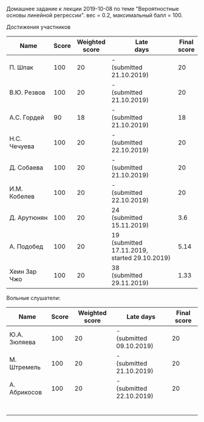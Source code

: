 Домашнее задание к лекции 2019-10-08 по теме "Вероятностные основы линейной регрессии". вес = 0.2, максимальный балл = 100.



Достижения участников

| Name         | Score | Weighted<br>score | Late<br>days                                            | Final<br>score |
| ------------ | ----- | ----------------- | ------------------------------------------------------- | -------------- |
| П. Шпак      | 100   | 20                | -<br/>(submitted 21.10.2019)                            | 20             |
| В.Ю. Резвов  | 100   | 20                | -<br/>(submitted 21.10.2019)                            | 20             |
| А.С. Гордей  | 90    | 18                | -<br/>(submitted 21.10.2019)                            | 18             |
| Н.С. Чечуева | 100   | 20                | -<br/>(submitted 22.10.2019)                            | 20             |
| Д. Собаева   | 100   | 20                | -<br/>(submitted 21.10.2019)                            | 20             |
| И.М. Кобелев | 100   | 20                | -<br/>(submitted 22.10.2019)                            | 20             |
| Д. Арутюнян  | 100   | 20                | 24<br/>(submitted 15.11.2019)                           | 3.6            |
| А. Подобед   | 100   | 20                | 19<br />(submitted 17.11.2019,<br />started 29.10.2019) | 5.14           |
| Хеин Зар Чжо | 100   | 20                | 38<br/>(submitted 29.11.2019)                           | 1.33           |




Вольные слушатели:

| Name         | Score | Weighted score | Late days                     | Final score |
| ------------ | ----- | -------------- | ----------------------------- | ----------- |
| Ю.А. Зюляева | 100   | 20             | -<br />(submitted 09.10.2019) | 20          |
| М. Штремель  | 100   | 20             | -<br />(submitted 21.10.2019) | 20          |
| А. Абрикосов | 100   | 20             | -<br />(submitted 22.10.2019) | 20          |
|              |       |                |                               |             |
|              |       |                |                               |             |
|              |       |                |                               |             |
|              |       |                |                               |             |
|              |       |                |                               |             |
|              |       |                |                               |             |